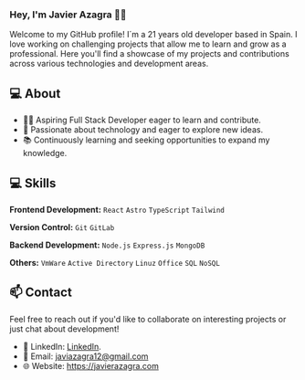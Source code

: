 ### Hey, I'm Javier Azagra 👋🏽 

Welcome to my GitHub profile! I´m a 21 years old developer based in Spain. I love working on challenging projects that allow me to learn and grow as a professional. Here you'll find a showcase of my projects and contributions across various technologies and development areas.

## 💻 About

- 👨‍💻 Aspiring Full Stack Developer eager to learn and contribute.
- 🌟 Passionate about technology and eager to explore new ideas.
- 📚 Continuously learning and seeking opportunities to expand my knowledge.

## 💻 Skills

**Frontend Development:** `React` `Astro` `TypeScript` `Tailwind`
 
**Version Control:** `Git` `GitLab`

**Backend Development:** `Node.js` `Express.js` `MongoDB`

**Others:** `VmWare` `Active Directory` `Linuz` `Office` `SQL` `NoSQL`

## 📫 Contact

Feel free to reach out if you'd like to collaborate on interesting projects or just chat about development!

- 💼 LinkedIn: [LinkedIn](https://www.linkedin.com/in/javier-azagra-garc%C3%ADa/). 
- 📧 Email: javiazagra12@gmail.com
- 🌐 Website: https://javierazagra.com
